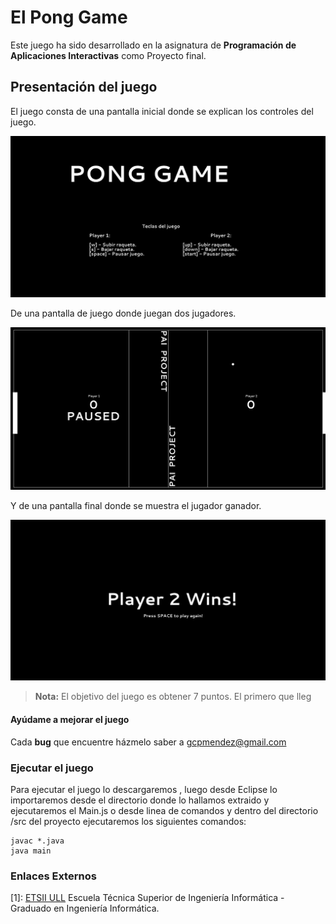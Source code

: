 El Pong Game
===================

Este juego ha sido desarrollado en la asignatura de **Programación de Aplicaciones Interactivas** como Proyecto final. 



Presentación del juego
-------------

El juego consta de una pantalla inicial donde se explican los controles del juego.

![Pantalla inicial](https://github.com/gcpmendez/Game_Pong_PAI/blob/master/PongGame0.JPG?raw=true "imagen1")


De una pantalla de juego donde juegan dos jugadores.

![Pantalla de juego](https://github.com/gcpmendez/Game_Pong_PAI/blob/master/PongGame1.JPG?raw=true "imagen2")


Y de una pantalla final donde se muestra el jugador ganador.

![Pantalla final](https://github.com/gcpmendez/Game_Pong_PAI/blob/master/PongGame2.JPG?raw=true "imagen3")

> **Nota:**
> El objetivo del juego es obtener 7 puntos. El primero que lleg



#### <i class="icon-refresh"></i> Ayúdame a mejorar el juego


Cada **bug** que encuentre házmelo saber a gcpmendez@gmail.com








### <i class="icon-cog"></i>Ejecutar el juego

Para ejecutar el juego lo descargaremos <i class="icon-download"></i>, luego desde Eclipse lo importaremos desde el directorio donde lo hallamos extraido <i class="icon-folder"></i> y ejecutaremos el Main.js o desde linea de comandos y dentro del directorio /src del proyecto ejecutaremos los siguientes comandos:
```
javac *.java
java main
```

### Enlaces Externos

  [1]: [ETSII ULL](http://www.ull.es/view/centros/etsii/Tercero_7/es) Escuela Técnica Superior de Ingeniería Informática - Graduado en Ingeniería Informática.

